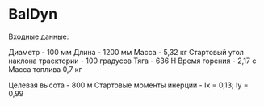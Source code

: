 # BalDyn
Входные данные:

Диаметр - 100 мм Длина - 1200 мм Масса - 5,32 кг Стартовый угол наклона траектории - 100 градусов Тяга - 636 Н Время горения - 2,17 с Масса топлива 0,7 кг

Целевая высота - 800 м Стартовые моменты инерции - Ix = 0,13; Iy = 0,99
